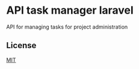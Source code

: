 # API task manager laravel
API for managing tasks for project administration

## License 
[MIT](./LICENSE.md)
